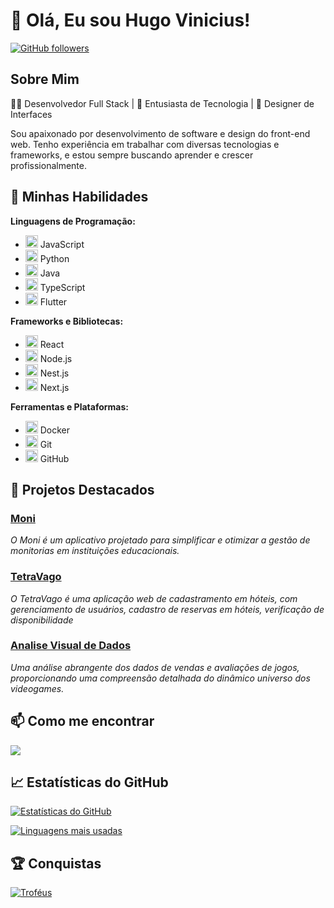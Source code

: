 # 👋 Olá, Eu sou Hugo Vinicius!

[![GitHub followers](https://img.shields.io/github/followers/HugoViniciusSF?style=social)](https://github.com/HugoViniciusSF)

## Sobre Mim

👨‍💻 Desenvolvedor Full Stack | 🚀 Entusiasta de Tecnologia | 🎨 Designer de Interfaces

Sou apaixonado por desenvolvimento de software e design do front-end web. Tenho experiência em trabalhar com diversas tecnologias e frameworks, e estou sempre buscando aprender e crescer profissionalmente.

## 🚀 Minhas Habilidades

**Linguagens de Programação:**
- <img src="https://cdn.jsdelivr.net/gh/devicons/devicon@latest/icons/javascript/javascript-plain.svg" width="20" height="20"/>  JavaScript
- <img src="https://cdn.jsdelivr.net/gh/devicons/devicon@latest/icons/python/python-original.svg" width="20" height="20"/> Python
- <img src="https://cdn.jsdelivr.net/gh/devicons/devicon@latest/icons/java/java-original-wordmark.svg" width="20" height="20"/> Java 
- <img src="https://cdn.jsdelivr.net/gh/devicons/devicon@latest/icons/typescript/typescript-plain.svg" width="20" height="20"/> TypeScript
- <img src="https://cdn.jsdelivr.net/gh/devicons/devicon@latest/icons/flutter/flutter-original.svg" width="20" height="20"/> Flutter
         
          
          
**Frameworks e Bibliotecas:**
- <img src="https://cdn.jsdelivr.net/gh/devicons/devicon@latest/icons/react/react-original.svg" width="20" height="20"/> React
- <img src="https://cdn.jsdelivr.net/gh/devicons/devicon@latest/icons/nodejs/nodejs-original-wordmark.svg" width="20" height="20"/> Node.js
- <img src="https://cdn.jsdelivr.net/gh/devicons/devicon@latest/icons/nestjs/nestjs-original.svg" width="20" height="20"/> Nest.js
- <img src="https://cdn.jsdelivr.net/gh/devicons/devicon@latest/icons/nextjs/nextjs-original.svg" width="20" height="20"/> Next.js

**Ferramentas e Plataformas:**
- <img src="https://cdn.jsdelivr.net/gh/devicons/devicon@latest/icons/docker/docker-original.svg" width="20" height="20"/> Docker
- <img src="https://cdn.jsdelivr.net/gh/devicons/devicon@latest/icons/git/git-original.svg" width="20" height="20"/> Git
- <img src="https://cdn.jsdelivr.net/gh/devicons/devicon@latest/icons/github/github-original.svg" width="20" height="20"/> GitHub


## 🌟 Projetos Destacados

### [Moni](https://github.com/HugoViniciusSF/PDS)
_O Moni é um aplicativo projetado para simplificar e otimizar a gestão de monitorias em instituições educacionais._


### [TetraVago](https://github.com/GustavoRocha3264/tetravago)
_O TetraVago é uma aplicação web de cadastramento em hóteis, com gerenciamento de usuários, cadastro de reservas em hóteis, verificação de disponibilidade_


### [Analise Visual de Dados](https://github.com/HugoViniciusSF/AVD)
_Uma análise abrangente dos dados de vendas e avaliações de jogos, proporcionando uma compreensão detalhada do dinâmico universo dos videogames._

## 📫 Como me encontrar
<a href="https://www.linkedin.com/in/hugo-vinicius-33452830b" target="_blank"><img loading="lazy" src="https://img.shields.io/badge/-LinkedIn-%230077B5?style=for-the-badge&logo=linkedin&logoColor=white" target="_blank"></a>   

## 📈 Estatísticas do GitHub

[![Estatísticas do GitHub](https://github-readme-stats.vercel.app/api?username=HugoViniciusSF&show_icons=true&theme=radical)](https://github.com/HugoViniciusSF)

[![Linguagens mais usadas](https://github-readme-stats.vercel.app/api/top-langs/?username=HugoViniciusSF&layout=compact&theme=radical)](https://github.com/HugoViniciusSF)

## 🏆 Conquistas

[![Troféus](https://github-profile-trophy.vercel.app/?username=HugoViniciusSF&theme=radical)](https://github.com/HugoViniciusSF)



